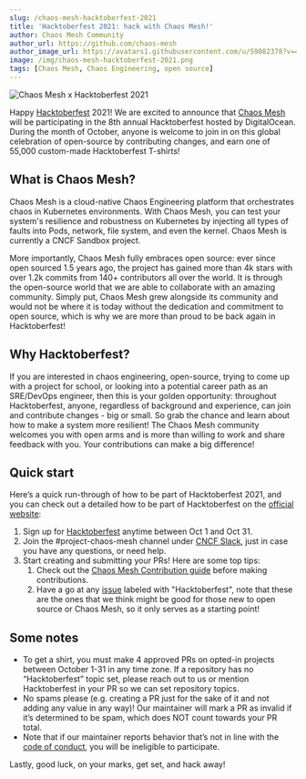 ```yaml
---
slug: /chaos-mesh-hacktoberfest-2021
title: 'Hacktoberfest 2021: hack with Chaos Mesh!'
author: Chaos Mesh Community
author_url: https://github.com/chaos-mesh
author_image_url: https://avatars1.githubusercontent.com/u/59082378?v=4
image: /img/chaos-mesh-hacktoberfest-2021.png
tags: [Chaos Mesh, Chaos Engineering, open source]
---
```


![Chaos Mesh x Hacktoberfest 2021](/img/chaos-mesh-hacktoberfest-2021.png)

Happy [Hacktoberfest](https://hacktoberfest.digitalocean.com/) 2021! We are excited to announce that [Chaos Mesh](https://github.com/chaos-mesh) will be participating in the 8th annual Hacktoberfest hosted by DigitalOcean. During the month of October, anyone is welcome to join in on this global celebration of open-source by contributing changes, and earn one of 55,000 custom-made Hacktoberfest T-shirts! 

<!--truncate-->

## What is Chaos Mesh?

Chaos Mesh is a cloud-native Chaos Engineering platform that orchestrates chaos in Kubernetes environments. With Chaos Mesh, you can test your system's resilience and robustness on Kubernetes by injecting all types of faults into Pods, network, file system, and even the kernel. Chaos Mesh is currently a CNCF Sandbox project. 

More importantly, Chaos Mesh fully embraces open source: ever since open sourced 1.5 years ago, the project has gained more than 4k stars with over 1.2k commits from 140+ contributors all over the world. It is through the open-source world that we are able to collaborate with an amazing community. Simply put, Chaos Mesh grew alongside its community and would not be where it is today without the dedication and commitment to open source, which is why we are more than proud to be back again in Hacktoberfest!

## Why Hacktoberfest?

If you are interested in chaos engineering, open-source, trying to come up with a project for school, or looking into a potential career path as an SRE/DevOps engineer, then this is your golden opportunity: throughout Hacktoberfest, anyone, regardless of background and experience, can join and contribute changes - big or small. So grab the chance and learn about how to make a system more resilient! The Chaos Mesh community welcomes you with open arms and is more than willing to work and share feedback with you. Your contributions can make a big difference! 

## Quick start

Here’s a quick run-through of how to be part of Hacktoberfest 2021, and you can check out a detailed how to be part of Hacktoberfest on the [official website](https://hacktoberfest.digitalocean.com/resources/participation):

1. Sign up for [Hacktoberfest](https://hacktoberfest.digitalocean.com/) anytime between Oct 1 and Oct 31.
2. Join the #project-chaos-mesh channel under [CNCF Slack](https://slack.cncf.io/), just in case you have any questions, or need help.
3. Start creating and submitting your PRs! Here are some top tips: 
    1. Check out the [Chaos Mesh Contribution guide](https://github.com/chaos-mesh/chaos-mesh/blob/master/CONTRIBUTING.md) before making contributions.
    2. Have a go at any [issue](https://github.com/chaos-mesh/chaos-mesh/issues) labeled with "Hacktoberfest", note that these are the ones that we think might be good for those new to open source or Chaos Mesh, so it only serves as a starting point!


## Some notes

- To get a shirt, you must make 4 approved PRs on opted-in projects between October 1-31 in any time zone. If a repository has no “Hacktoberfest” topic set, please reach out to us or mention Hacktoberfest in your PR so we can set repository topics.
- No spams please (e.g. creating a PR just for the sake of it and not adding any value in any way)! Our maintainer will mark a PR as invalid if it’s determined to be spam, which does NOT count towards your PR total.
- Note that if our maintainer reports behavior that’s not in line with the [code of conduct](https://github.com/chaos-mesh/chaos-mesh/blob/master/CODE_OF_CONDUCT.md), you will be ineligible to participate.

Lastly, good luck, on your marks, get set, and hack away! 
